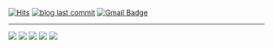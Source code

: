 [![Hits](https://hits.seeyoufarm.com/api/count/incr/badge.svg?url=https%3A%2F%2Fgithub.com%2Fjehuipark)](https://hits.seeyoufarm.com)
[![blog last commit](https://img.shields.io/github/last-commit/jehuipark/JeHuiPark.github.io/work?label=blog%20last%20update)](https://github.com/JeHuiPark/JeHuiPark.github.io)
[![Gmail Badge](https://img.shields.io/badge/Gmail-d14836?style=flat-square&logo=Gmail&logoColor=white&link=mailto:pjh2359@gmail.com)](mailto:pjh2359@gmail.com)   

---

![](http://github-profile-summary-cards.vercel.app/api/cards/profile-details?username=jehuipark&theme=default)
![](http://github-profile-summary-cards.vercel.app/api/cards/repos-per-language?username=jehuipark&theme=default)
![](http://github-profile-summary-cards.vercel.app/api/cards/most-commit-language?username=jehuipark&theme=default)
![](http://github-profile-summary-cards.vercel.app/api/cards/stats?username=jehuipark&theme=default)
![](http://github-profile-summary-cards.vercel.app/api/cards/productive-time?username=jehuipark&theme=default&utcOffset=8)
